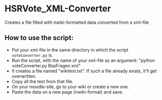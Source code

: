 # HSRVote_XML-Converter
Creates a file filled with nwiki-formatted data converted from a xml-file

## How to use the script:
- Put your xml-file in the same directory in which the script ```voteConverter.py``` is.
- Run the script, with the name of your xml-file as an argument: "python voteConverter.py BspFragen.xml"
- It creates a file named "wikitext.txt". If such a file already exists, it'll get overwritten.
- Copy all the text from that file.
- On your moodle-site, go to your wiki or create a new one.
- Paste the data on a new page (nwiki-format) and save.
